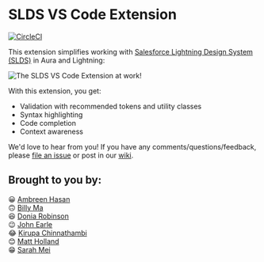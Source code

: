 # SLDS VS Code Extension

[![CircleCI](https://circleci.com/gh/forcedotcom/salesforcedx-vscode-slds.svg?style=svg&circle-token=c498ad858b0f0b204110d9e94b95c82b653306b0)](https://github.com/forcedotcom/salesforcedx-vscode-slds/releases)

This extension simplifies working with [Salesforce Lightning Design System (SLDS)](https://www.lightningdesignsystem.com/) in Aura and Lightning:

![The SLDS VS Code Extension at work!](https://media.giphy.com/media/RkbvNrnAsU3GkImW2r/source.gif)

With this extension, you get:

 - Validation with recommended tokens and utility classes
 - Syntax highlighting
 - Code completion
 - Context awareness

We'd love to hear from you! If you have any comments/questions/feedback, please [file an issue](https://github.com/forcedotcom/salesforcedx-vscode-slds/issues) or post in our [wiki](https://github.com/forcedotcom/salesforcedx-vscode-slds/wiki).

## Brought to you by:

😀 [Ambreen Hasan](https://www.linkedin.com/in/ambreenhasan/)\
🙃 [Billy Ma](https://www.linkedin.com/in/billyma/)\
😆 [Donia Robinson](https://www.linkedin.com/in/doniarobinson)\
😉 [John Earle](https://www.linkedin.com/in/johnearle1/)\
😂 [Kirupa Chinnathambi](https://twitter.com/kirupa) \
😊 [Matt Holland](https://www.linkedin.com/in/jmattholland)\
😁 [Sarah Mei](https://twitter.com/sarahmei)
